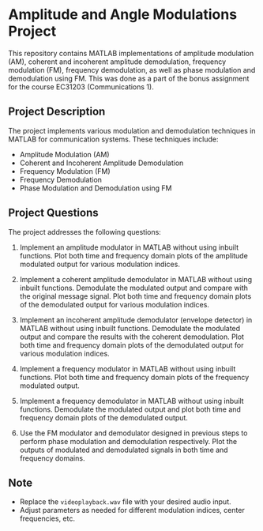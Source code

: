 # Amplitude and Angle Modulations Project

This repository contains MATLAB implementations of amplitude modulation (AM), coherent and incoherent amplitude demodulation, frequency modulation (FM), frequency demodulation, as well as phase modulation and demodulation using FM. This was done as a part of the bonus assignment for the course EC31203 (Communications 1).

## Project Description

The project implements various modulation and demodulation techniques in MATLAB for communication systems. These techniques include:

- Amplitude Modulation (AM)
- Coherent and Incoherent Amplitude Demodulation
- Frequency Modulation (FM)
- Frequency Demodulation
- Phase Modulation and Demodulation using FM

## Project Questions

The project addresses the following questions:

1. Implement an amplitude modulator in MATLAB without using inbuilt functions. Plot both time and frequency domain plots of the amplitude modulated output for various modulation indices.
   
2. Implement a coherent amplitude demodulator in MATLAB without using inbuilt functions. Demodulate the modulated output and compare with the original message signal. Plot both time and frequency domain plots of the demodulated output for various modulation indices.
   
3. Implement an incoherent amplitude demodulator (envelope detector) in MATLAB without using inbuilt functions. Demodulate the modulated output and compare the results with the coherent demodulation. Plot both time and frequency domain plots of the demodulated output for various modulation indices.
   
4. Implement a frequency modulator in MATLAB without using inbuilt functions. Plot both time and frequency domain plots of the frequency modulated output.
   
5. Implement a frequency demodulator in MATLAB without using inbuilt functions. Demodulate the modulated output and plot both time and frequency domain plots of the demodulated output.
   
6. Use the FM modulator and demodulator designed in previous steps to perform phase modulation and demodulation respectively. Plot the outputs of modulated and demodulated signals in both time and frequency domains.

## Note

- Replace the `videoplayback.wav` file with your desired audio input.
- Adjust parameters as needed for different modulation indices, center frequencies, etc.
